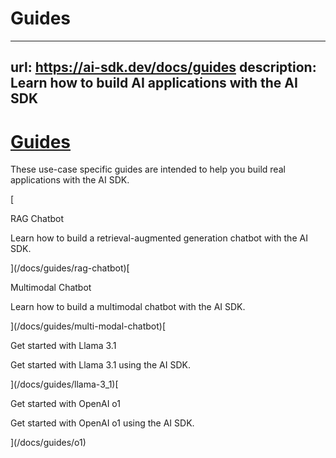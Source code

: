 # Guides


---
url: https://ai-sdk.dev/docs/guides
description: Learn how to build AI applications with the AI SDK
---


# [Guides](#guides)


These use-case specific guides are intended to help you build real applications with the AI SDK.

[

RAG Chatbot

Learn how to build a retrieval-augmented generation chatbot with the AI SDK.

](/docs/guides/rag-chatbot)[

Multimodal Chatbot

Learn how to build a multimodal chatbot with the AI SDK.

](/docs/guides/multi-modal-chatbot)[

Get started with Llama 3.1

Get started with Llama 3.1 using the AI SDK.

](/docs/guides/llama-3_1)[

Get started with OpenAI o1

Get started with OpenAI o1 using the AI SDK.

](/docs/guides/o1)
